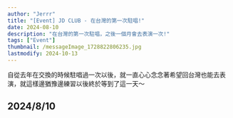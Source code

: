 ```yaml
---
author: "Jerrr"
title: "[Event] JD CLUB - 在台灣的第一次駐唱!"
date: 2024-08-10
description: "在台灣的第一次駐唱，之後一個月會去表演一次!"
tags: ["Event"]
thumbnail: /messageImage_1728822806235.jpg
lastmodify: 2024-10-13
---
```


自從去年在交換的時候駐唱過一次以後，就一直心心念念著希望回台灣也能去表演，就這樣邊猶豫邊練習以後終於等到了這一天～

## 2024/8/10